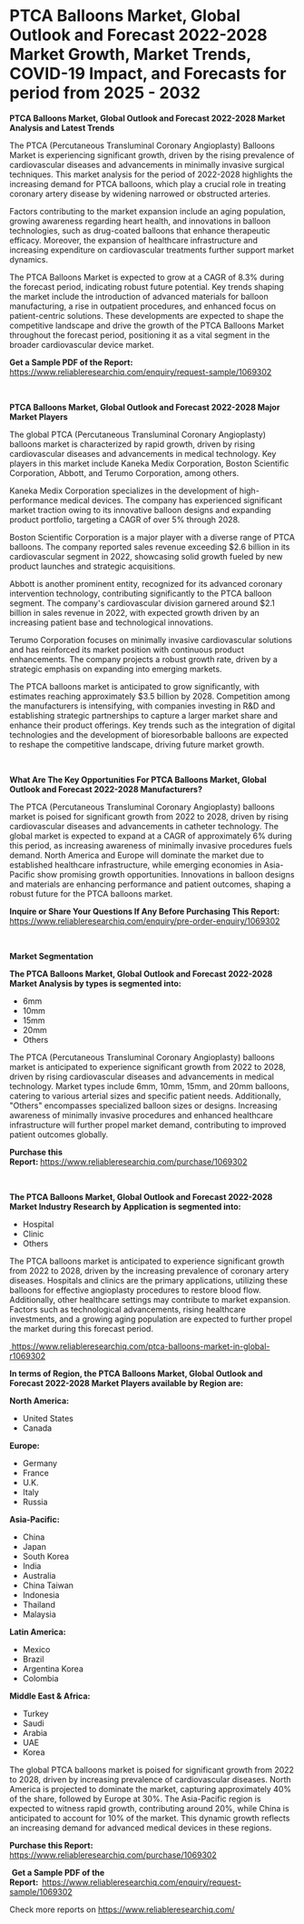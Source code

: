 <p><h1>PTCA Balloons Market, Global Outlook and Forecast 2022-2028 Market Growth, Market Trends, COVID-19 Impact, and Forecasts for period from 2025 - 2032</h1></p><p><strong>PTCA Balloons Market, Global Outlook and Forecast 2022-2028 Market Analysis and Latest Trends</strong></p>
<p><p>The PTCA (Percutaneous Transluminal Coronary Angioplasty) Balloons Market is experiencing significant growth, driven by the rising prevalence of cardiovascular diseases and advancements in minimally invasive surgical techniques. This market analysis for the period of 2022-2028 highlights the increasing demand for PTCA balloons, which play a crucial role in treating coronary artery disease by widening narrowed or obstructed arteries. </p><p>Factors contributing to the market expansion include an aging population, growing awareness regarding heart health, and innovations in balloon technologies, such as drug-coated balloons that enhance therapeutic efficacy. Moreover, the expansion of healthcare infrastructure and increasing expenditure on cardiovascular treatments further support market dynamics.</p><p>The PTCA Balloons Market is expected to grow at a CAGR of 8.3% during the forecast period, indicating robust future potential. Key trends shaping the market include the introduction of advanced materials for balloon manufacturing, a rise in outpatient procedures, and enhanced focus on patient-centric solutions. These developments are expected to shape the competitive landscape and drive the growth of the PTCA Balloons Market throughout the forecast period, positioning it as a vital segment in the broader cardiovascular device market.</p></p>
<p><strong>Get a Sample PDF of the Report:&nbsp;</strong> <a href="https://www.reliableresearchiq.com/enquiry/request-sample/1069302?utm_campaign=3026&utm_medium=2&utm_source=Github&utm_content=ia&utm_term=21032025&utm_id=ptca-balloons-market-global-outlook-and-forecast-2022-2028">https://www.reliableresearchiq.com/enquiry/request-sample/1069302</a></p>
<p>&nbsp;</p>
<p><strong>PTCA Balloons Market, Global Outlook and Forecast 2022-2028 Major Market Players</strong></p>
<p><p>The global PTCA (Percutaneous Transluminal Coronary Angioplasty) balloons market is characterized by rapid growth, driven by rising cardiovascular diseases and advancements in medical technology. Key players in this market include Kaneka Medix Corporation, Boston Scientific Corporation, Abbott, and Terumo Corporation, among others.</p><p>Kaneka Medix Corporation specializes in the development of high-performance medical devices. The company has experienced significant market traction owing to its innovative balloon designs and expanding product portfolio, targeting a CAGR of over 5% through 2028.</p><p>Boston Scientific Corporation is a major player with a diverse range of PTCA balloons. The company reported sales revenue exceeding $2.6 billion in its cardiovascular segment in 2022, showcasing solid growth fueled by new product launches and strategic acquisitions.</p><p>Abbott is another prominent entity, recognized for its advanced coronary intervention technology, contributing significantly to the PTCA balloon segment. The company's cardiovascular division garnered around $2.1 billion in sales revenue in 2022, with expected growth driven by an increasing patient base and technological innovations.</p><p>Terumo Corporation focuses on minimally invasive cardiovascular solutions and has reinforced its market position with continuous product enhancements. The company projects a robust growth rate, driven by a strategic emphasis on expanding into emerging markets.</p><p>The PTCA balloons market is anticipated to grow significantly, with estimates reaching approximately $3.5 billion by 2028. Competition among the manufacturers is intensifying, with companies investing in R&D and establishing strategic partnerships to capture a larger market share and enhance their product offerings. Key trends such as the integration of digital technologies and the development of bioresorbable balloons are expected to reshape the competitive landscape, driving future market growth.</p></p>
<p>&nbsp;</p>
<p><strong>What Are The Key Opportunities For PTCA Balloons Market, Global Outlook and Forecast 2022-2028 Manufacturers?</strong></p>
<p><p>The PTCA (Percutaneous Transluminal Coronary Angioplasty) balloons market is poised for significant growth from 2022 to 2028, driven by rising cardiovascular diseases and advancements in catheter technology. The global market is expected to expand at a CAGR of approximately 6% during this period, as increasing awareness of minimally invasive procedures fuels demand. North America and Europe will dominate the market due to established healthcare infrastructure, while emerging economies in Asia-Pacific show promising growth opportunities. Innovations in balloon designs and materials are enhancing performance and patient outcomes, shaping a robust future for the PTCA balloons market.</p></p>
<p><strong>Inquire or Share Your Questions If Any Before Purchasing This Report:</strong> <a href="https://www.reliableresearchiq.com/enquiry/pre-order-enquiry/1069302?utm_campaign=3026&utm_medium=2&utm_source=Github&utm_content=ia&utm_term=21032025&utm_id=ptca-balloons-market-global-outlook-and-forecast-2022-2028">https://www.reliableresearchiq.com/enquiry/pre-order-enquiry/1069302</a></p>
<p>&nbsp;</p>
<p><strong>Market Segmentation</strong></p>
<p><strong>The PTCA Balloons Market, Global Outlook and Forecast 2022-2028 Market Analysis by types is segmented into:</strong></p>
<p><ul><li>6mm</li><li>10mm</li><li>15mm</li><li>20mm</li><li>Others</li></ul></p>
<p><p>The PTCA (Percutaneous Transluminal Coronary Angioplasty) balloons market is anticipated to experience significant growth from 2022 to 2028, driven by rising cardiovascular diseases and advancements in medical technology. Market types include 6mm, 10mm, 15mm, and 20mm balloons, catering to various arterial sizes and specific patient needs. Additionally, "Others" encompasses specialized balloon sizes or designs. Increasing awareness of minimally invasive procedures and enhanced healthcare infrastructure will further propel market demand, contributing to improved patient outcomes globally.</p></p>
<p><strong>Purchase this Report:&nbsp;</strong><a href="https://www.reliableresearchiq.com/purchase/1069302?utm_campaign=3026&utm_medium=2&utm_source=Github&utm_content=ia&utm_term=21032025&utm_id=ptca-balloons-market-global-outlook-and-forecast-2022-2028">https://www.reliableresearchiq.com/purchase/1069302</a></p>
<p>&nbsp;</p>
<p><strong>The PTCA Balloons Market, Global Outlook and Forecast 2022-2028 Market Industry Research by Application is segmented into:</strong></p>
<p><ul><li>Hospital</li><li>Clinic</li><li>Others</li></ul></p>
<p><p>The PTCA balloons market is anticipated to experience significant growth from 2022 to 2028, driven by the increasing prevalence of coronary artery diseases. Hospitals and clinics are the primary applications, utilizing these balloons for effective angioplasty procedures to restore blood flow. Additionally, other healthcare settings may contribute to market expansion. Factors such as technological advancements, rising healthcare investments, and a growing aging population are expected to further propel the market during this forecast period.</p></p>
<p><a href="https://www.reliableresearchiq.com/ptca-balloons-market-in-global-r1069302?utm_campaign=3026&utm_medium=2&utm_source=Github&utm_content=ia&utm_term=21032025&utm_id=ptca-balloons-market-global-outlook-and-forecast-2022-2028">&nbsp;https://www.reliableresearchiq.com/ptca-balloons-market-in-global-r1069302</a></p>
<p><strong>In terms of Region, the PTCA Balloons Market, Global Outlook and Forecast 2022-2028 Market Players available by Region are:</strong></p>
<p>
    <p> <strong> North America: </strong>
        <ul>
            <li>United States</li>
            <li>Canada</li>
        </ul>
        </p> 
    <p> <strong> Europe: </strong>
        <ul>
            <li>Germany</li>
            <li>France</li>
            <li>U.K.</li>
            <li>Italy</li>
            <li>Russia</li>
        </ul>
        </p> 
    <p> <strong> Asia-Pacific: </strong>
        <ul>
            <li>China</li>
            <li>Japan</li>
            <li>South Korea</li>
            <li>India</li>
            <li>Australia</li>
            <li>China Taiwan</li>
            <li>Indonesia</li>
            <li>Thailand</li>
            <li>Malaysia</li>
        </ul>
        </p> 
    <p> <strong> Latin America: </strong>
        <ul>
            <li>Mexico</li>
            <li>Brazil</li>
            <li>Argentina Korea</li>
            <li>Colombia</li>
        </ul>
        </p> 
    <p> <strong> Middle East & Africa: </strong>
        <ul>
            <li>Turkey</li>
            <li>Saudi</li>
            <li>Arabia</li>
            <li>UAE</li>
            <li>Korea</li>
        </ul>
    </p>
    </p>
<p><p>The global PTCA balloons market is poised for significant growth from 2022 to 2028, driven by increasing prevalence of cardiovascular diseases. North America is projected to dominate the market, capturing approximately 40% of the share, followed by Europe at 30%. The Asia-Pacific region is expected to witness rapid growth, contributing around 20%, while China is anticipated to account for 10% of the market. This dynamic growth reflects an increasing demand for advanced medical devices in these regions.</p></p>
<p><strong>Purchase this Report: </strong><a href="https://www.reliableresearchiq.com/purchase/1069302?utm_campaign=3026&utm_medium=2&utm_source=Github&utm_content=ia&utm_term=21032025&utm_id=ptca-balloons-market-global-outlook-and-forecast-2022-2028">https://www.reliableresearchiq.com/purchase/1069302</a></p>
<p>&nbsp;<strong>Get a Sample PDF of the Report:&nbsp;&nbsp;</strong><a href="https://www.reliableresearchiq.com/enquiry/request-sample/1069302?utm_campaign=3026&utm_medium=2&utm_source=Github&utm_content=ia&utm_term=21032025&utm_id=ptca-balloons-market-global-outlook-and-forecast-2022-2028">https://www.reliableresearchiq.com/enquiry/request-sample/1069302</a></p>
<p><strong></strong></p>
<p>Check more reports on <a href="https://www.reliableresearchiq.com/?utm_campaign=3026&utm_medium=2&utm_source=Github&utm_content=ia&utm_term=21032025&utm_id=ptca-balloons-market-global-outlook-and-forecast-2022-2028">https://www.reliableresearchiq.com/</a></p>